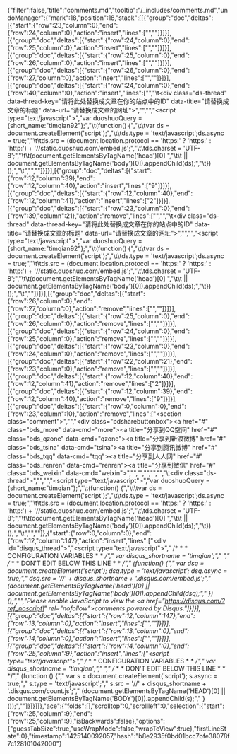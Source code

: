 {"filter":false,"title":"comments.md","tooltip":"/_includes/comments.md","undoManager":{"mark":18,"position":18,"stack":[[{"group":"doc","deltas":[{"start":{"row":23,"column":0},"end":{"row":24,"column":0},"action":"insert","lines":["",""]}]}],[{"group":"doc","deltas":[{"start":{"row":24,"column":0},"end":{"row":25,"column":0},"action":"insert","lines":["",""]}]}],[{"group":"doc","deltas":[{"start":{"row":25,"column":0},"end":{"row":26,"column":0},"action":"insert","lines":["",""]}]}],[{"group":"doc","deltas":[{"start":{"row":26,"column":0},"end":{"row":27,"column":0},"action":"insert","lines":["",""]}]}],[{"group":"doc","deltas":[{"start":{"row":24,"column":0},"end":{"row":40,"column":0},"action":"insert","lines":["<!-- 多说评论框 start -->","\t<div class=\"ds-thread\" data-thread-key=\"请将此处替换成文章在你的站点中的ID\" data-title=\"请替换成文章的标题\" data-url=\"请替换成文章的网址\"></div>","<!-- 多说评论框 end -->","<!-- 多说公共JS代码 start (一个网页只需插入一次) -->","<script type=\"text/javascript\">","var duoshuoQuery = {short_name:\"timqian92\"};","\t(function() {","\t\tvar ds = document.createElement('script');","\t\tds.type = 'text/javascript';ds.async = true;","\t\tds.src = (document.location.protocol == 'https:' ? 'https:' : 'http:') + '//static.duoshuo.com/embed.js';","\t\tds.charset = 'UTF-8';","\t\t(document.getElementsByTagName('head')[0] ","\t\t || document.getElementsByTagName('body')[0]).appendChild(ds);","\t})();","\t</script>","<!-- 多说公共JS代码 end -->",""]}]}],[{"group":"doc","deltas":[{"start":{"row":12,"column":39},"end":{"row":12,"column":40},"action":"insert","lines":["9"]}]}],[{"group":"doc","deltas":[{"start":{"row":12,"column":40},"end":{"row":12,"column":41},"action":"insert","lines":["2"]}]}],[{"group":"doc","deltas":[{"start":{"row":23,"column":0},"end":{"row":39,"column":21},"action":"remove","lines":["","<!-- 多说评论框 start -->","\t<div class=\"ds-thread\" data-thread-key=\"请将此处替换成文章在你的站点中的ID\" data-title=\"请替换成文章的标题\" data-url=\"请替换成文章的网址\"></div>","<!-- 多说评论框 end -->","<!-- 多说公共JS代码 start (一个网页只需插入一次) -->","<script type=\"text/javascript\">","var duoshuoQuery = {short_name:\"timqian92\"};","\t(function() {","\t\tvar ds = document.createElement('script');","\t\tds.type = 'text/javascript';ds.async = true;","\t\tds.src = (document.location.protocol == 'https:' ? 'https:' : 'http:') + '//static.duoshuo.com/embed.js';","\t\tds.charset = 'UTF-8';","\t\t(document.getElementsByTagName('head')[0] ","\t\t || document.getElementsByTagName('body')[0]).appendChild(ds);","\t})();","\t</script>","<!-- 多说公共JS代码 end -->"]}]}],[{"group":"doc","deltas":[{"start":{"row":26,"column":0},"end":{"row":27,"column":0},"action":"remove","lines":["",""]}]}],[{"group":"doc","deltas":[{"start":{"row":25,"column":0},"end":{"row":26,"column":0},"action":"remove","lines":["",""]}]}],[{"group":"doc","deltas":[{"start":{"row":24,"column":0},"end":{"row":25,"column":0},"action":"remove","lines":["",""]}]}],[{"group":"doc","deltas":[{"start":{"row":23,"column":0},"end":{"row":24,"column":0},"action":"remove","lines":["",""]}]}],[{"group":"doc","deltas":[{"start":{"row":22,"column":21},"end":{"row":23,"column":0},"action":"remove","lines":["",""]}]}],[{"group":"doc","deltas":[{"start":{"row":12,"column":40},"end":{"row":12,"column":41},"action":"remove","lines":["2"]}]}],[{"group":"doc","deltas":[{"start":{"row":12,"column":39},"end":{"row":12,"column":40},"action":"remove","lines":["9"]}]}],[{"group":"doc","deltas":[{"start":{"row":0,"column":0},"end":{"row":23,"column":10},"action":"remove","lines":["﻿<section class=\"comment\">","<!-- baidu JIA -->","<div class=\"bdsharebuttonbox\"><a href=\"#\" class=\"bds_more\" data-cmd=\"more\"></a><a title=\"分享到QQ空间\" href=\"#\" class=\"bds_qzone\" data-cmd=\"qzone\"></a><a title=\"分享到新浪微博\" href=\"#\" class=\"bds_tsina\" data-cmd=\"tsina\"></a><a title=\"分享到腾讯微博\" href=\"#\" class=\"bds_tqq\" data-cmd=\"tqq\"></a><a title=\"分享到人人网\" href=\"#\" class=\"bds_renren\" data-cmd=\"renren\"></a><a title=\"分享到微信\" href=\"#\" class=\"bds_weixin\" data-cmd=\"weixin\"></a></div>","<script>window._bd_share_config={\"common\":{\"bdSnsKey\":{},\"bdText\":\"\",\"bdMini\":\"2\",\"bdMiniList\":false,\"bdPic\":\"\",\"bdStyle\":\"1\",\"bdSize\":\"16\"},\"share\":{}};with(document)0[(getElementsByTagName('head')[0]||body).appendChild(createElement('script')).src='http://bdimg.share.baidu.com/static/api/js/share.js?v=89860593.js?cdnversion='+~(-new Date()/36e5)];</script>","<!-- end of baidu JIA -->","","","<!-- 多说评论框 start -->","\t<div class=\"ds-thread\"></div>","<!-- 多说评论框 end -->","<!-- 多说公共JS代码 start (一个网页只需插入一次) -->","<script type=\"text/javascript\">","var duoshuoQuery = {short_name:\"timqian\"};","\t(function() {","\t\tvar ds = document.createElement('script');","\t\tds.type = 'text/javascript';ds.async = true;","\t\tds.src = (document.location.protocol == 'https:' ? 'https:' : 'http:') + '//static.duoshuo.com/embed.js';","\t\tds.charset = 'UTF-8';","\t\t(document.getElementsByTagName('head')[0] ","\t\t || document.getElementsByTagName('body')[0]).appendChild(ds);","\t})();","\t</script>","<!-- 多说公共JS代码 end -->","</section>"]},{"start":{"row":0,"column":0},"end":{"row":12,"column":147},"action":"insert","lines":["<div id=\"disqus_thread\"></div>","<script type=\"text/javascript\">","    /* * * CONFIGURATION VARIABLES * * */","    var disqus_shortname = 'timqian';","    ","    /* * * DON'T EDIT BELOW THIS LINE * * */","    (function() {","        var dsq = document.createElement('script'); dsq.type = 'text/javascript'; dsq.async = true;","        dsq.src = '//' + disqus_shortname + '.disqus.com/embed.js';","        (document.getElementsByTagName('head')[0] || document.getElementsByTagName('body')[0]).appendChild(dsq);","    })();","</script>","<noscript>Please enable JavaScript to view the <a href=\"https://disqus.com/?ref_noscript\" rel=\"nofollow\">comments powered by Disqus.</a></noscript>"]}]}],[{"group":"doc","deltas":[{"start":{"row":12,"column":147},"end":{"row":13,"column":0},"action":"insert","lines":["",""]}]}],[{"group":"doc","deltas":[{"start":{"row":13,"column":0},"end":{"row":14,"column":0},"action":"insert","lines":["",""]}]}],[{"group":"doc","deltas":[{"start":{"row":14,"column":0},"end":{"row":25,"column":9},"action":"insert","lines":["<script type=\"text/javascript\">","    /* * * CONFIGURATION VARIABLES * * */","    var disqus_shortname = 'timqian';","    ","    /* * * DON'T EDIT BELOW THIS LINE * * */","    (function () {","        var s = document.createElement('script'); s.async = true;","        s.type = 'text/javascript';","        s.src = '//' + disqus_shortname + '.disqus.com/count.js';","        (document.getElementsByTagName('HEAD')[0] || document.getElementsByTagName('BODY')[0]).appendChild(s);","    }());","</script>"]}]}]]},"ace":{"folds":[],"scrolltop":0,"scrollleft":0,"selection":{"start":{"row":25,"column":9},"end":{"row":25,"column":9},"isBackwards":false},"options":{"guessTabSize":true,"useWrapMode":false,"wrapToView":true},"firstLineState":0},"timestamp":1425140092057,"hash":"b8e2935f0bd01bcc7bfe38078f7c128101042000"}
